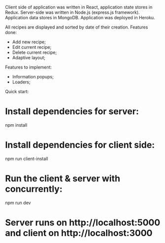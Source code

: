 Client side of application was written in React, application state stores in Redux. Server-side was written in Node.js (express.js framework). 
Application data stores in MongoDB. Application was deployed in Heroku. 

All recipes are displayed and sorted by date of their creation. 
Features done:  

 - Add new recipe; 
 - Edit current recipe; 
 - Delete current recipe; 
 - Adaptive layout; 

Features to implement:  
- Information popups; 
- Loaders; 

Quick start: 

# Install dependencies for server: 

npm install  

# Install dependencies for client side: 

npm run client-install  

# Run the client & server with concurrently: 

npm run dev  

# Server runs on http://localhost:5000 and client on http://localhost:3000
